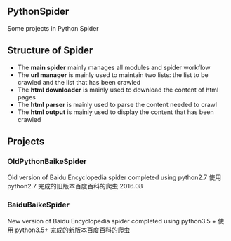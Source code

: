 ## PythonSpider
Some projects in Python Spider

## Structure of Spider  
- The **main spider** mainly manages all modules and spider workflow  
- The **url manager** is mainly used to maintain two lists: the list to be crawled and the list that has been crawled  
- The **html downloader**  is mainly used to download the content of html pages  
- The **html parser** is mainly used to parse the content needed to crawl  
- The **html output** is mainly used to display the content that has been crawled

## Projects
### OldPythonBaikeSpider  
Old version of Baidu Encyclopedia spider completed using python2.7
使用 python2.7 完成的旧版本百度百科的爬虫 2016.08

### BaiduBaikeSpider  
New version of Baidu Encyclopedia spider completed using python3.5 +
使用 python3.5+ 完成的新版本百度百科的爬虫


